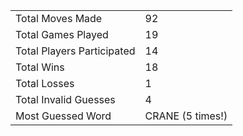 |              |                |
| ---------------- | ----------------------------- |
| Total Moves Made | 92 |
| Total Games Played | 19 |
| Total Players Participated | 14 |
| Total Wins | 18 |
| Total Losses | 1 |
| Total Invalid Guesses | 4 |
| Most Guessed Word | CRANE (5 times!) |
